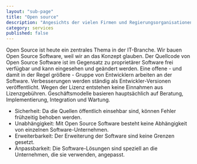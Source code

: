 ```yaml
---
layout: "sub-page"
title: "Open source"
description: "Angesichts der vielen Firmen und Regierungsorganisationen, die heute Open Source Software wie Linux einsetzen, wird deutlich, dass der Preis nicht der einzige Vorteil solcher Lösungen ist."
category: services
published: false
---
```


Open Source ist heute ein zentrales Thema in der IT-Branche. Wir bauen Open Source Software, weil wir an das Konzept glauben. Der Quellcode von Open Source Software ist im Gegensatz zu proprietärer Software frei verfügbar und kann eingesehen und geändert werden. Eine offene - und damit in der Regel größere - Gruppe von Entwicklern arbeiten an der Software. Verbesserungen werden ständig als Entwickler-Versionen veröffentlicht. Wegen der Lizenz entstehen keine Einnahmen aus Lizenzgebühren. Geschäftsmodelle basieren hauptsächlich auf Beratung, Implementierung, Integration und Wartung.

- Sicherheit: Da die Quellen öffentlich einsehbar sind, können Fehler frühzeitig behoben werden. 
- Unabhängigkeit: Mit Open Source Software besteht keine Abhängigkeit von einzelnen Software-Unternehmen.
- Erweiterbarkeit: Der Erweiterung der Software sind keine Grenzen gesetzt.
- Anpassbarkeit: Die Software-Lösungen sind speziell an die Unternehmen, die sie verwenden, angepasst.
